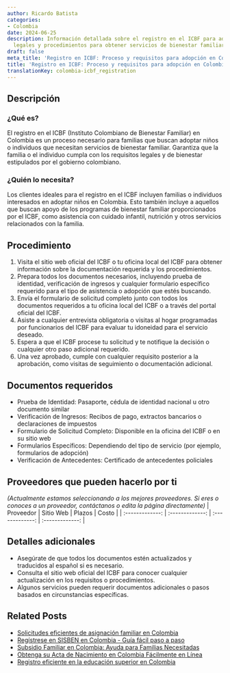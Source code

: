```yaml
---
author: Ricardo Batista
categories:
- Colombia
date: 2024-06-25
description: Información detallada sobre el registro en el ICBF para adopción. Requisitos
  legales y procedimientos para obtener servicios de bienestar familiar en Colombia.
draft: false
meta_title: 'Registro en ICBF: Proceso y requisitos para adopción en Colombia'
title: 'Registro en ICBF: Proceso y requisitos para adopción en Colombia'
translationKey: colombia-icbf_registration
---
```



## Descripción
### ¿Qué es?
El registro en el ICBF (Instituto Colombiano de Bienestar Familiar) en Colombia es un proceso necesario para familias que buscan adoptar niños o individuos que necesitan servicios de bienestar familiar. Garantiza que la familia o el individuo cumpla con los requisitos legales y de bienestar estipulados por el gobierno colombiano.

### ¿Quién lo necesita?
Los clientes ideales para el registro en el ICBF incluyen familias o individuos interesados ​​en adoptar niños en Colombia. Esto también incluye a aquellos que buscan apoyo de los programas de bienestar familiar proporcionados por el ICBF, como asistencia con cuidado infantil, nutrición y otros servicios relacionados con la familia.

## Procedimiento

1. Visita el sitio web oficial del ICBF o tu oficina local del ICBF para obtener información sobre la documentación requerida y los procedimientos.
2. Prepara todos los documentos necesarios, incluyendo prueba de identidad, verificación de ingresos y cualquier formulario específico requerido para el tipo de asistencia o adopción que estés buscando.
3. Envía el formulario de solicitud completo junto con todos los documentos requeridos a tu oficina local del ICBF o a través del portal oficial del ICBF.
4. Asiste a cualquier entrevista obligatoria o visitas al hogar programadas por funcionarios del ICBF para evaluar tu idoneidad para el servicio deseado.
5. Espera a que el ICBF procese tu solicitud y te notifique la decisión o cualquier otro paso adicional requerido.
6. Una vez aprobado, cumple con cualquier requisito posterior a la aprobación, como visitas de seguimiento o documentación adicional.

## Documentos requeridos

- Prueba de Identidad: Pasaporte, cédula de identidad nacional u otro documento similar
- Verificación de Ingresos: Recibos de pago, extractos bancarios o declaraciones de impuestos
- Formulario de Solicitud Completo: Disponible en la oficina del ICBF o en su sitio web
- Formularios Específicos: Dependiendo del tipo de servicio (por ejemplo, formularios de adopción)
- Verificación de Antecedentes: Certificado de antecedentes policiales

## Proveedores que pueden hacerlo por ti
_(Actualmente estamos seleccionando a los mejores proveedores. Si eres o conoces a un proveedor, contáctanos o edita la página directamente)_
| Proveedor        |     Sitio Web     |     Plazos    |       Costo      |
| :-------------: | :-------------: |  :-------------: | :-------------: |

## Detalles adicionales

- Asegúrate de que todos los documentos estén actualizados y traducidos al español si es necesario.
- Consulta el sitio web oficial del ICBF para conocer cualquier actualización en los requisitos o procedimientos.
- Algunos servicios pueden requerir documentos adicionales o pasos basados en circunstancias específicas.


## Related Posts

- [Solicitudes eficientes de asignación familiar en Colombia](https://tramitit.com/es/guides/colombia/solicitud_de_asignaci%C3%B3n_familiar/)
- [Regístrese en SISBEN en Colombia - Guía fácil paso a paso](https://tramitit.com/es/guides/colombia/inscripci%C3%B3n_en_el_sisben/)
- [Subsidio Familiar en Colombia: Ayuda para Familias Necesitadas](https://tramitit.com/es/guides/colombia/solicitud_de_subsidio_familiar/)
- [Obtenga su Acta de Nacimiento en Colombia Fácilmente en Línea](https://tramitit.com/es/guides/colombia/registro_civil_de_nacimiento/)
- [Registro eficiente en la educación superior en Colombia](https://tramitit.com/es/guides/colombia/inscripci%C3%B3n_en_el_sistema_de_educaci%C3%B3n_superior/)